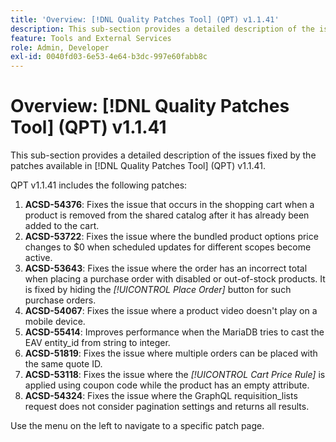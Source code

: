 ```yaml
---
title: 'Overview: [!DNL Quality Patches Tool] (QPT) v1.1.41'
description: This sub-section provides a detailed description of the issues fixed by the patches available in [!DNL Quality Patches Tool] (QPT) v1.1.41.
feature: Tools and External Services
role: Admin, Developer
exl-id: 0040fd03-6e53-4e64-b3dc-997e60fabb8c
---
```

# Overview: [!DNL Quality Patches Tool] (QPT) v1.1.41

This sub-section provides a detailed description of the issues fixed by the patches available in [!DNL Quality Patches Tool] (QPT) v1.1.41.

QPT v1.1.41 includes the following patches:

1. **ACSD-54376**: Fixes the issue that occurs in the shopping cart when a product is removed from the shared catalog after it has already been added to the cart.
1.  **ACSD-53722**: Fixes the issue where the bundled product options price changes to $0 when scheduled updates for different scopes become active.
1. **ACSD-53643**: Fixes the issue where the order has an incorrect total when placing a purchase order with disabled or out-of-stock products. It is fixed by hiding the *[!UICONTROL Place Order]* button for such purchase orders.
1. **ACSD-54067**: Fixes the issue where a product video doesn't play on a mobile device.
1. **ACSD-55414**: Improves performance when the MariaDB tries to cast the EAV entity_id from string to integer.
1. **ACSD-51819**: Fixes the issue where multiple orders can be placed with the same quote ID.
1. **ACSD-53118**: Fixes the issue where the *[!UICONTROL Cart Price Rule]* is applied using coupon code while the product has an empty attribute.
1. **ACSD-54324**: Fixes the issue where the GraphQL requisition_lists request does not consider pagination settings and returns all results.

Use the menu on the left to navigate to a specific patch page.
